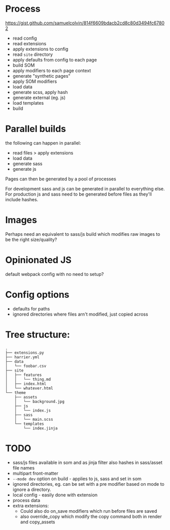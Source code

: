 # Process

https://gist.github.com/samuelcolvin/814f6609bdacb2cd8c80d3494fc67802

* read config
* read extensions
* apply extensions to config
* read `site` directory
* apply defaults from config to each page
* build SOM
* apply modifiers to each page context
* generate "synthetic pages"
* apply SOM modifiers
* load data
* generate scss, apply hash
* generate external (eg. js)
* load templates
* build 

# Parallel builds

the following can happen in parallel:
* read files > apply extensions
* load data
* generate sass
* generate js

Pages can then be generated by a pool of processes

For development sass and js can be generated in parallel to everything else. For
production js and sass need to be generated before files as they'll include hashes.  

# Images

Perhaps need an equivalent to sass/js build which modifies raw images to be the right size/quality?

# Opinionated JS

default webpack config with no need to setup?

# Config options

* defaults for paths
* ignored directories where files arn't modified, just copied across

# Tree structure:

```
.
├── extensions.py
├── harrier.yml
├── data
│   └── foobar.csv
├── site
│   ├── features
│   │   └── thing.md
│   ├── index.html
│   └── whatever.html
└── theme
    ├── assets
    │   └── background.jpg
    ├── js
    │   └── index.js
    ├── sass
    │   └── main.scss
    └── templates
        └── index.jinja
```

# TODO

* sass/js files available in som and as jinja filter also hashes in sass/asset file names
* multipart front-matter
* `--mode dev` option on build - applies to js, sass and set in som
* ignored directories, eg. can be set with a pre modifier based on mode to ignore a directory.
* local config - easily done with extension
* process data
* extra extensions:
  * Could also do on_save modifiers which run before files are saved
  * also override_copy which modify the copy command both in render and copy_assets
